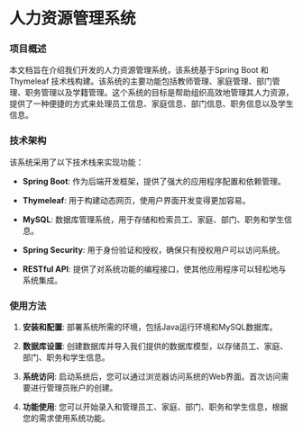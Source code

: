 # 人力资源管理系统

### 项目概述

本文档旨在介绍我们开发的人力资源管理系统，该系统基于Spring Boot 和 Thymeleaf 技术栈构建。该系统的主要功能包括教师管理、家庭管理、部门管理、职务管理以及学籍管理。这个系统的目标是帮助组织高效地管理其人力资源，提供了一种便捷的方式来处理员工信息、家庭信息、部门信息、职务信息以及学生信息。



### 技术架构

该系统采用了以下技术栈来实现功能：

- **Spring Boot**: 作为后端开发框架，提供了强大的应用程序配置和依赖管理。

- **Thymeleaf**: 用于构建动态网页，使用户界面开发变得更加容易。

- **MySQL**: 数据库管理系统，用于存储和检索员工、家庭、部门、职务和学生信息。

- **Spring Security**: 用于身份验证和授权，确保只有授权用户可以访问系统。

- **RESTful API**: 提供了对系统功能的编程接口，使其他应用程序可以轻松地与系统集成。



### 使用方法

1. **安装和配置**: 部署系统所需的环境，包括Java运行环境和MySQL数据库。

2. **数据库设置**: 创建数据库并导入我们提供的数据库模型，以存储员工、家庭、部门、职务和学生信息。

3. **系统访问**: 启动系统后，您可以通过浏览器访问系统的Web界面。首次访问需要进行管理员账户的创建。

4. **功能使用**: 您可以开始录入和管理员工、家庭、部门、职务和学生信息，根据您的需求使用系统功能。
